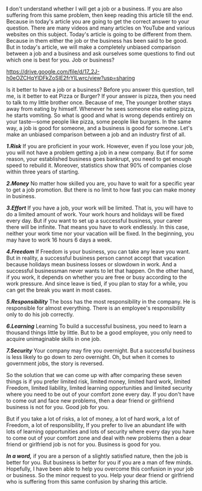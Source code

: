 **I** don't understand whether I will get a job or a business. If you are also suffering from this same problem, then keep reading this article till the end. Because in today's article you are going to get the correct answer to your question. There are many videos and many articles on YouTube and various websites on this subject. Today's article is going to be different from them. Because in them either the job or the business has been said to be good. But in today's article, we will make a completely unbiased comparison between a job and a business and ask ourselves some questions to find out which one is best for you. Job or business?




https://drive.google.com/file/d/17_2J-h0eOZCHqYlDFkZoSIE2frYILwrc/view?usp=sharing




Is it better to have a job or a business? Before you answer this question, tell me, is it better to eat Pizza or Burger? If your answer is pizza, then you need to talk to my little brother once. Because of me, The younger brother stays away from eating by himself. Whenever he sees someone else eating pizza, he starts vomiting. So what is good and what is wrong depends entirely on your taste—some people like pizza, some people like burgers. In the same way, a job is good for someone, and a business is good for someone. Let's make an unbiased comparison between a job and an industry first of all.

***1.Risk*** If you are proficient in your work. However, even if you lose your job, you will not have a problem getting a job in a new company. But if for some reason, your established business goes bankrupt, you need to get enough speed to rebuild it. Moreover, statistics show that 90% of companies close within three years of starting.

***2.Money*** No matter how skilled you are, you have to wait for a specific year to get a job promotion. But there is no limit to how fast you can make money in business.

***3.Effort*** If you have a job, your work will be limited. That is, you will have to do a limited amount of work. Your work hours and holidays will be fixed every day. But if you want to set up a successful business, your career there will be infinite. That means you have to work endlessly. In this case, neither your work time nor your vacation will be fixed. In the beginning, you may have to work 16 hours 6 days a week.

***4.Freedom*** If Freedom is your business, you can take any leave you want. But in reality, a successful business person cannot accept that vacation because holidays mean business losses or slowdown in work. And a successful businessman never wants to let that happen. On the other hand, if you work, it depends on whether you are free or busy according to the work pressure. And since leave is tied, if you plan to stay for a while, you can get the break you want in most cases.

***5.Responsibility*** The boss has the most responsibility in the company. He is responsible for almost everything. There is an employee's responsibility only to do his job correctly.

***6.Learning*** Learning To build a successful business, you need to learn a thousand things little by little. But to be a good employee, you only need to acquire unimaginable skills in one job.

***7.Security*** Your company may fire you overnight. But a successful business is less likely to go down to zero overnight. Oh, but when it comes to government jobs, the story is reversed.

 So the solution that we can come up with after comparing these seven things is if you prefer limited risk, limited money, limited hard work, limited Freedom, limited liability, limited learning opportunities and limited security where you need to be out of your comfort zone every day. If you don't have to come out and face new problems, then a dear friend or girlfriend business is not for you. Good job for you.
 
 But if you take a lot of risks, a lot of money, a lot of hard work, a lot of Freedom, a lot of responsibility, If you prefer to live an abundant life with lots of learning opportunities and lots of security where every day you have to come out of your comfort zone and deal with new problems then a dear friend or girlfriend job is not for you. Business is good for you.
 
 ***In a word,*** if you are a person of a slightly satisfied nature, then the job is better for you. But business is better for you if you are a man of few minds. Hopefully, I have been able to help you overcome this confusion in your job or business. So the minor request to you. Help your dear friend or girlfriend who is suffering from this same confusion by sharing this article.
